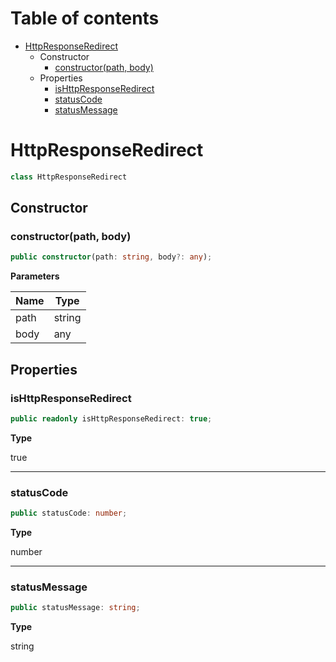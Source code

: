 # Table of contents

* [HttpResponseRedirect][ClassDeclaration-10]
    * Constructor
        * [constructor(path, body)][Constructor-10]
    * Properties
        * [isHttpResponseRedirect][PropertyDeclaration-19]
        * [statusCode][PropertyDeclaration-20]
        * [statusMessage][PropertyDeclaration-21]

# HttpResponseRedirect

```typescript
class HttpResponseRedirect
```
## Constructor

### constructor(path, body)

```typescript
public constructor(path: string, body?: any);
```

**Parameters**

| Name | Type   |
| ---- | ------ |
| path | string |
| body | any    |

## Properties

### isHttpResponseRedirect

```typescript
public readonly isHttpResponseRedirect: true;
```

**Type**

true

----------

### statusCode

```typescript
public statusCode: number;
```

**Type**

number

----------

### statusMessage

```typescript
public statusMessage: string;
```

**Type**

string

[ClassDeclaration-10]: httpresponseredirect.md#httpresponseredirect
[Constructor-10]: httpresponseredirect.md#constructorpath-body
[PropertyDeclaration-19]: httpresponseredirect.md#ishttpresponseredirect
[PropertyDeclaration-20]: httpresponseredirect.md#statuscode
[PropertyDeclaration-21]: httpresponseredirect.md#statusmessage